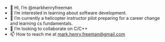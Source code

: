 - 👋 Hi, I’m @markhenryfreeman
- 👀 I’m interested in learning about software development.
- 🌱 I’m currently a helicopter instructor pilot preparing for a career change and learning cs fundamentals.
- 💞️ I’m looking to collaborate on C/C++
- 📫 How to reach me at mark.henry.freeman@gmail.com

<!---
markhenryfreeman/markhenryfreeman is a ✨ special ✨ repository because its `README.md` (this file) appears on your GitHub profile.
You can click the Preview link to take a look at your changes.
--->
